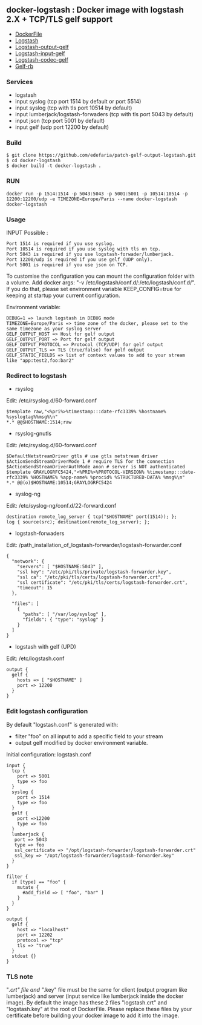 ## docker-logstash : Docker image with logstash 2.X + TCP/TLS gelf support

* [DockerFile](https://github.com/edefaria/docker-logstash)
* [Logstash](https://github.com/elastic/logstash)
* [Logstash-output-gelf](https://github.com/edefaria/logstash-output-gelf)
* [Logstash-input-gelf](https://github.com/edefaria/logstash-input-gelf)
* [Logstash-codec-gelf](https://github.com/edefaria/logstash-codec-gelf)
* [Gelf-rb](https://github.com/edefaria/gelf-rb)

### Services
  * logstash
  * input syslog (tcp port 1514 by default or port 5514)
  * input syslog (tcp with tls port 10514 by default)
  * input lumberjack/logstash-forwaders (tcp with tls port 5043 by default)
  * input json (tcp port 5001 by default)
  * input gelf (udp port 12200 by default)

### Build

```
$ git clone https://github.com/edefaria/patch-gelf-output-logstash.git
$ cd docker-logstash
$ docker build -t docker-logstash .
```

### RUN

```
docker run -p 1514:1514 -p 5043:5043 -p 5001:5001 -p 10514:10514 -p 12200:12200/udp -e TIMEZONE=Europe/Paris --name docker-logstash docker-logstash
```

### Usage
INPUT Possible :
```
Port 1514 is required if you use syslog.
Port 10514 is required if you use syslog with tls on tcp.
Port 5043 is required if you use logstash-forwader/lumberjack.
Port 12200/udp is required if you use gelf (UDP only).
Port 5001 is required if you use json on TCP.
```

To customise the configuration you can mount the configuration folder with a volume.
Add docker args: "-v /etc/logstash/conf.d/:/etc/logstash/conf.d/".
If you do that, please set environment variable KEEP_CONFIG=true for keeping at startup your current configuration.

Environment variable:
```
DEBUG=1 => launch logstash in DEBUG mode
TIMEZONE=Europe/Paris => time zone of the docker, please set to the same timezone as your syslog server
GELF_OUTPUT_HOST => Host for gelf output
GELF_OUTPUT_PORT => Port for gelf output
GELF_OUTPUT_PROTOCOL => Protocol (TCP/UDP) for gelf output
GELF_OUTPUT_TLS => TLS (true/false) for gelf output
GELF_STATIC_FIELDS => list of context values to add to your stream like "app:test2,foo:bar2"
```

### Redirect to logstash
  * rsyslog

Edit: /etc/rsyslog.d/60-forward.conf
```
$template raw,"<%pri%>%timestamp:::date-rfc3339% %hostname% %syslogtag%%msg%\n"
*.* @@$HOSTNAME:1514;raw
```

  * rsyslog-gnutls

Edit: /etc/rsyslog.d/60-forward.conf
```
$DefaultNetstreamDriver gtls # use gtls netstream driver
$ActionSendStreamDriverMode 1 # require TLS for the connection
$ActionSendStreamDriverAuthMode anon # server is NOT authenticated
$template GRAYLOGRFC5424,"<%PRI%>%PROTOCOL-VERSION% %timestamp:::date-rfc3339% %HOSTNAME% %app-name% %procid% %STRUCTURED-DATA% %msg%\n"
*.* @@(o)$HOSTNAME:10514;GRAYLOGRFC5424
```

  * syslog-ng

Edit:  /etc/syslog-ng/conf.d/22-forward.conf
```
destination remote_log_server { tcp("$HOSTNAME" port(1514)); };
log { source(src); destination(remote_log_server); };
```

  * logstash-forwaders

Edit: /path_installation_of_logstash-forwarder/logstash-forwarder.conf
```
{
  "network": {
    "servers": [ "$HOSTNAME:5043" ],
    "ssl key": "/etc/pki/tls/private/logstash-forwarder.key",
    "ssl ca": "/etc/pki/tls/certs/logstash-forwarder.crt",
    "ssl certificate": "/etc/pki/tls/certs/logstash-forwarder.crt",
    "timeout": 15
  },

  "files": [
    {
      "paths": [ "/var/log/syslog" ],
      "fields": { "type": "syslog" }
    }
  ]
}
```

  * logstash with gelf (UPD)

Edit: /etc/logstash.conf
```
output {
  gelf {
    hosts => [ "$HOSTNAME" ]
    port => 12200
  }
}
```

### Edit logstash configuration

By default "logstash.conf" is generated with:
* filter "foo" on all input to add a specific field to your stream
* output gelf modified by docker environment variable.

Initial configuration: logstash.conf
```
input {
  tcp {
    port => 5001
    type => foo
  }
  syslog {
    port => 1514
    type => foo
  }
  gelf {
    port =>12200
    type => foo
  }
  lumberjack {
   port => 5043
   type => foo
   ssl_certificate => "/opt/logstash-forwarder/logstash-forwarder.crt"
   ssl_key => "/opt/logstash-forwarder/logstash-forwarder.key"
  }
}

filter {
  if [type] == "foo" {
    mutate {
      #add_field => [ "foo", "bar" ]
    }
  }
}

output {
  gelf {
    host => "localhost"
    port => 12202
    protocol => "tcp"
    tls => "true"
  }
  stdout {}
}
```

### TLS note

"*.crt" file and "*.key" file must be the same for client (output program like lumberjack) and server (input service like lumberjack inside the docker image). By default the image has these 2 files "logstash.crt" and "logstash.key" at the root of DockerFile. Please replace these files by your certificate before building your docker image to add it into the image.

